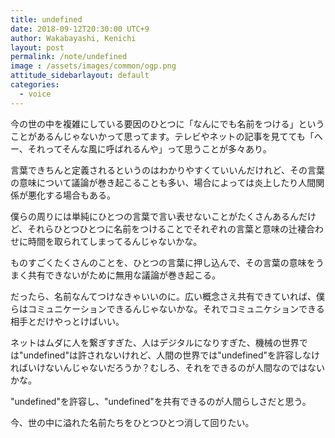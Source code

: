 ```yaml
---
title: undefined
date: 2018-09-12T20:30:00 UTC+9
author: Wakabayashi, Kenichi
layout: post
permalink: /note/undefined
image : /assets/images/common/ogp.png
attitude_sidebarlayout: default
categories:
  - voice
---
```

今の世の中を複雑にしている要因のひとつに「なんにでも名前をつける」ということがあるんじゃないかって思ってます。テレビやネットの記事を見てても「へー、それってそんな風に呼ばれるんや」って思うことが多々あり。

言葉できちんと定義されるというのはわかりやすくていいんだけれど、その言葉の意味について議論が巻き起こることも多い、場合によっては炎上したり人間関係が悪化する場合もある。

僕らの周りには単純にひとつの言葉で言い表せないことがたくさんあるんだけど、それらひとつひとつに名前をつけることでそれぞれの言葉と意味の辻褄合わせに時間を取られてしまってるんじゃないかな。

ものすごくたくさんのことを、ひとつの言葉に押し込んで、その言葉の意味をうまく共有できないがために無用な議論が巻き起こる。

だったら、名前なんてつけなきゃいいのに。広い概念さえ共有できていれば、僕らはコミュニケーションできるんじゃないかな。それでコミュニケションできる相手とだけやっとけばいい。

ネットはムダに人を繋ぎすぎた、人はデジタルになりすぎた、機械の世界では"undefined"は許されないけれど、人間の世界では"undefined"を許容しなければいけないんじゃないだろうか？むしろ、それをできるのが人間なのではないかな。

"undefined"を許容し、"undefined"を共有できるのが人間らしさだと思う。

今、世の中に溢れた名前たちをひとつひとつ消して回りたい。